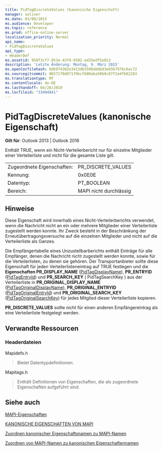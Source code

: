 ```yaml
---
title: PidTagDiscreteValues (kanonische Eigenschaft)
manager: soliver
ms.date: 03/09/2015
ms.audience: Developer
ms.topic: reference
ms.prod: office-online-server
localization_priority: Normal
api_name:
- PidTagDiscreteValues
api_type:
- HeaderDef
ms.assetid: 958f3cf7-953a-43f4-9102-ad35edf5e813
description: 'Letzte Änderung: Montag, 9. März 2015'
ms.openlocfilehash: 6d6974302e3413db3590abbbd3e6567976c6ac72
ms.sourcegitcommit: 8657170d071f9bcf680aba50b9c07f2a4fb82283
ms.translationtype: MT
ms.contentlocale: de-DE
ms.lasthandoff: 04/28/2019
ms.locfileid: "33404841"
---
```

# <a name="pidtagdiscretevalues-canonical-property"></a>PidTagDiscreteValues (kanonische Eigenschaft)

  
  
**Gilt für**: Outlook 2013 | Outlook 2016 
  
Enthält TRUE, wenn ein Nicht-Verteilerbericht nur für einzelne Mitglieder einer Verteilerliste und nicht für die gesamte Liste gilt. 
  
|||
|:-----|:-----|
|Zugeordnete Eigenschaften:  <br/> |PR_DISCRETE_VALUES  <br/> |
|Kennung:  <br/> |0x0E0E  <br/> |
|Datentyp:  <br/> |PT_BOOLEAN  <br/> |
|Bereich:  <br/> |MAPI nicht durchlässig  <br/> |
   
## <a name="remarks"></a>Hinweise

Diese Eigenschaft wird innerhalb eines Nicht-Verteilerberichts verwendet, wenn die Nachricht nicht an ein oder mehrere Mitglieder einer Verteilerliste zugestellt werden konnte. Ihr Zweck besteht in der Beschränkung der Erneutübertragungsversuche auf die einzelnen Mitglieder und nicht auf die Verteilerliste als Ganzes. 
  
Die Empfängertabelle eines Unzustellbarberichts enthält Einträge für alle Empfänger, denen die Nachricht nicht zugestellt werden konnte, sowie für die Verteilerlisten, zu denen sie gehören. Der Transportanbieter sollte diese Eigenschaft für jeden Verteilerlisteneintrag auf TRUE festlegen und die **Eigenschaften PR_DISPLAY_NAME** ([PidTagDisplayName](pidtagdisplayname-canonical-property.md)), **PR_ENTRYID** ([PidTagEntryId](pidtagentryid-canonical-property.md)) und **PR_SEARCH_KEY** ( PidTagSearchKey ) aus der Verteilerliste in **PR_ORIGINAL_DISPLAY_NAME** ([PidTagOriginalDisplayName](pidtagoriginaldisplayname-canonical-property.md)), **PR_ORIGINAL_ENTRYID** ([PidTagOriginalEntryId](pidtagoriginalentryid-canonical-property.md)) und **PR_ORIGINAL_SEARCH_KEY** ([PidTagOriginalSearchKey](pidtagoriginalsearchkey-canonical-property.md)) für jedes Mitglied dieser Verteilerliste kopieren.[](pidtagsearchkey-canonical-property.md) 
  
 **PR_DISCRETE_VALUES** sollte nicht für einen anderen Empfängereintrag als eine Verteilerliste festgelegt werden. 
  
## <a name="related-resources"></a>Verwandte Ressourcen

### <a name="header-files"></a>Headerdateien

Mapidefs.h
  
> Bietet Datentypdefinitionen.
    
Mapitags.h
  
> Enthält Definitionen von Eigenschaften, die als zugeordnete Eigenschaften aufgeführt sind.
    
## <a name="see-also"></a>Siehe auch



[MAPI-Eigenschaften](mapi-properties.md)
  
[KANONISCHE EIGENSCHAFTEN VON MAPI](mapi-canonical-properties.md)
  
[Zuordnen kanonischer Eigenschaftsnamen zu MAPI-Namen](mapping-canonical-property-names-to-mapi-names.md)
  
[Zuordnen von MAPI-Namen zu kanonischen Eigenschaftennamen](mapping-mapi-names-to-canonical-property-names.md)

